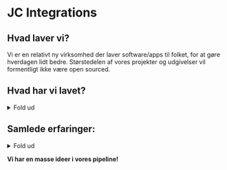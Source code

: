 # JC Integrations 

## Hvad laver vi?  
Vi er en relativt ny virksomhed der laver software/apps til folket, for at gøre hverdagen lidt bedre. Størstedelen af vores projekter og udgivelser vil formentligt ikke være open sourced.  

## Hvad har vi lavet?  
<details close>
<p align="center">
<summary>Fold ud</summary>
<a href="https://guildy.dk"><b>Guildy</b></a>  
  <p>Den største danske Discord bot.</p>  
<a href="https://korterelink.dk"><b>Korterelink</b></a>  
  <p>Gør dine links kortere.</p>  
<a href="https://github.com/JC-Integrations/LectioDL"><b>LectioDL</b></a> (Arkiv)  
  <p>Program der downloader alle dine Lectio dokumenter, så du kan bruge dem til eksamen eller terminsprøverne.</p>  
<a href="https://bumpbuddy.xyz/invite"><b>Bump Buddy</b></a>  
  <p>En anden stor Discord bot på over 21.000 servere.</p>  
<b>Og endnu mere på vej...</b>
</p>
</details>

## Samlede erfaringer:  
<details close>
<p align="center">
<summary>Fold ud</summary>
  
### Programmerings Sprog:  

<a href="https://www.python.org/"><img src="https://img.shields.io/badge/Python-3776AB?style=for-the-badge&logo=python&logoColor=white"></a>
<a href="https://docs.microsoft.com/en-us/dotnet/"><img src="https://img.shields.io/badge/C%23-239120?style=for-the-badge&logo=c-sharp&logoColor=white"></a>
<a href="https://www.javascript.com/"><img src="https://img.shields.io/badge/JavaScript-F7DF1E?style=for-the-badge&logo=javascript&logoColor=black"></a>

### Databases:
<a href="https://mongodb.com/"><img src="https://img.shields.io/badge/MongoDB-4EA94B?style=for-the-badge&logo=mongodb&logoColor=white"></a>
<a href="https://www.mysql.com/"><img src="https://img.shields.io/badge/MySQL-005C84?style=for-the-badge&logo=mysql&logoColor=white"></a>
<a href="https://www.sqlite.org"><img src="https://img.shields.io/badge/SQLite-07405E?style=for-the-badge&logo=sqlite&logoColor=white"></a>
<a href="https://redis.io/"><img src="https://img.shields.io/badge/redis-%23DD0031.svg?&style=for-the-badge&logo=redis&logoColor=white"></a>
<a href="https://www.microsoft.com/da-dk/sql-server/sql-server-downloads"><img src="https://img.shields.io/badge/Microsoft_SQL_Server-gray?style=for-the-badge&logo=microsoftsqlserver"></a>

### Web:

<img src="https://img.shields.io/badge/HTML5-E34F26?style=for-the-badge&logo=html5&logoColor=white">
<img src="https://img.shields.io/badge/CSS-239120?&style=for-the-badge&logo=css3&logoColor=white">
<img src="https://img.shields.io/badge/Markdown-000000?style=for-the-badge&logo=markdown&logoColor=white">
<img src="https://img.shields.io/badge/Flask-000000?style=for-the-badge&logo=flask&logoColor=white">

### Other Technologies:

<a href="https://www.docker.com/"><img src="https://img.shields.io/badge/Docker-119EFF?style=for-the-badge&logo=Docker&logoColor=white"></a>
<a href="https://kubernetes.io//"><img src="https://img.shields.io/badge/Kubernetes-Blue?style=for-the-badge&logo=kubernetes&logoColor=white&color=blue"></a>
<a href="https://github.com"><img src="https://img.shields.io/badge/GitHub_Actions-2088FF?style=for-the-badge&logo=github-actions&logoColor=white"></a>
<a href="https://www.cloudflare.com/"><img src="https://img.shields.io/badge/Cloudflare-F38020?style=for-the-badge&logo=Cloudflare&logoColor=white"></a>
<a href="https://www.debian.org/"><img src="https://img.shields.io/badge/Debian-A81D33?style=for-the-badge&logo=debian&logoColor=white"></a>
<a href="https://git-scm.com/"><img src="https://img.shields.io/badge/GIT-E44C30?style=for-the-badge&logo=git&logoColor=white"></a>
</p>
</details>


**Vi har en masse ideer i vores pipeline!**
